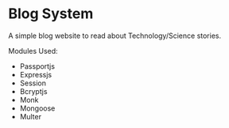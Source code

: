 # Blog System
A simple blog website to read about Technology/Science stories. 

Modules Used:
- Passportjs
- Expressjs
- Session
- Bcryptjs
- Monk
- Mongoose
- Multer
